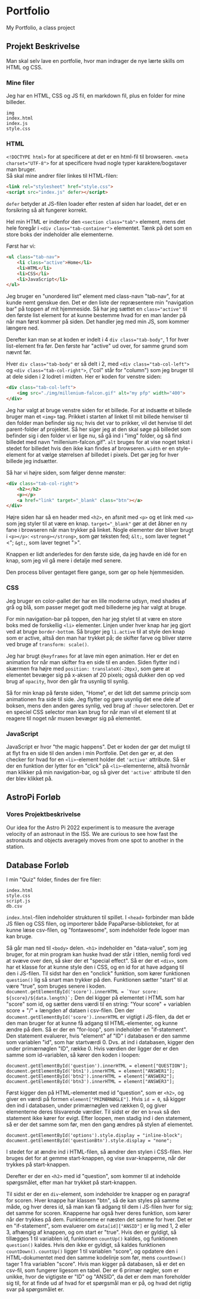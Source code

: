 # Portfolio

My Portfolio, a class project

## Projekt Beskrivelse

Man skal selv lave en portfolie, hvor man indrager de nye lærte skills om HTML
og CSS.

### Mine filer

Jeg har en HTML, CSS og JS fil, en markdown fil, plus en folder for mine billeder.

```text
img
index.html
index.js
style.css
```

### HTML

`<!DOCTYPE html>` for at specificere at det er en html-fil til browseren.
`<meta charset="UTF-8">` for at specificere hvad nogle typer karaktere/bogstaver man bruger.  
Så skal mine andrer filer linkes til HTML-filen:

```html
<link rel="stylesheet" href="style.css">
<script src="index.js" defer></script>
```

`defer` betyder at JS-filen loader efter resten af siden har loadet, det er en forsikring så alt
fungerer korrekt.  

Hel min HTML er indenfor den `<section class="tab">` element, mens det hele foregår i `<div class="tab-container">` elementet. Tænk på det som en store boks der indeholder alle elementerne.

Først har vi:

```html
<ul class="tab-nav">
    <li class="active">Home</li>
    <li>HTML</li>
    <li>CSS</li>
    <li>JavaScript</li>
</ul>
```

Jeg bruger en "unordered list" element med class-navn "tab-nav", for at kunde nemt genskue den. Det er den liste der repræsentere min "navigation bar" på toppen af mit hjemmeside. Så har jeg sættet en `class="active"`
til den første list element for at kunne bestemme hvad for en man lander på når man først kommer på siden. Det handler jeg med min JS, som kommer længere ned.

Derefter kan man se at koden er indelt i 4 `div class="tab-body"`, 1 for hver list-element fra før. Den første har "active" ud over, for samme grund som nævnt før.

Hver `div class="tab-body"` er så delt i 2, med `<div class="tab-col-left">` og `<div class="tab-col-right">`,
("col" står for "column") som jeg bruger til at dele siden i 2 lodret i midten. Her er koden for venstre siden:

```html
<div class="tab-col-left">
    <img src="./img/millenium-falcon.gif" alt="my pfp" width="400">
</div>
```

Jeg har valgt at bruge venstre siden for et billede. For at indsætte et billede bruger man et `<img>` tag.
Prikket i starten af linket til mit billede henviser til den folder man befinder sig nu; hvis det var to
prikker, vil det henvise til det parent-folder af projektet. Så her siger jeg at den skal søge på billedet som
befinder sig i den folder vi er lige nu, så gå ind i "img" folder, og så find billedet med navn
"millenium-falcon.gif". `alt` bruges for at vise noget tekst i stedet for billedet hvis den ikke kan findes af
browseren. `width` er en style-element for at vælge størrelsen af billedet i pixels. Det gør jeg for hver billede jeg indsætter.

Så har vi højre siden, som følger denne mønster:

```html
<div class="tab-col-right">
    <h2></h2>
    <p></p>
    <a href="link" target="_blank" class="btn"></a>
</div>
```

Højre siden har så en header med `<h2>`, en afsnit med `<p>` og et link med `<a>` som jeg styler til at være en
knap. `target="_blank"` gør at det åbner en ny fane i browseren når man trykker på linket.
Nogle elementer der bliver brugt i `<p></p>`:
`<strong></strong>`, som gør teksten fed;
`&lt;`, som laver tegnet "<";
`&gt;`, som laver tegnet ">".

Knappen er lidt anderledes for den første side, da jeg havde en idé for en knap, som jeg vil gå mere i detalje med senere.

Den process bliver gentaget flere gange, som gør op hele hjemmesiden.

### CSS

Jeg bruger en color-pallet der har en lille moderne udsyn, med shades af grå og blå, som passer meget godt med billederne jeg har valgt at bruge.

For min navigation-bar på toppen, den har jeg stylet til at være en store boks med de forskellig `<li>` elementer. Linjen under hver knap har jeg gjort ved at bruge `border-bottom`. Så bruger jeg `li.active` til at style den knap som er active, altså den man har trykket på; de skifter farve og bliver større ved bruge af `transform: scale()`.

Jeg har brugt `@keyframes` for at lave min egen animation. Her er det en animation for når man skifter fra en side til en anden. Siden flytter ind i skærmen fra højre med `position: translateX(-20px)`, som gøre at elementet bevæger sig på x-aksen af 20 pixels; også dukker den op ved brug af `opacity`, hvor den går fra usynlig til synlig.

Så for min knap på første siden, "Home", er det lidt det samme princip som animationen fra side til side. Jeg flytter og gøre usynlig det ene dele af boksen, mens den anden gøres synlig, ved brug af `:hover` selectoren. Det er en speciel CSS selector man kan brug for når man vil et element til at reagere til noget når musen bevæger sig på elementet.

### JavaScript

JavaScript er hvor "the magic happens". Det er koden der gør det muligt til at flyt fra en side til den anden i min Portfolie. Det den gør er, at den checker for hvad for en `<li>`-element holder det `'active'` attribute. Så er der en funktion der lytter for en "click" på `<li>`-elementerne, altså hvornår man klikker på min navigation-bar, og så giver det `'active'` attribute til den der blev klikket på.

## AstroPi Forløb

### Vores Projektbeskrivelse

Our idea for the Astro Pi 2022 experiment is to measure the average velocity of an astronaut in the ISS. We are curious to see how fast the astronauts and objects averagely moves from one spot to another in the station.

## Database Forløb

I min "Quiz" folder, findes der fire filer:

```text
index.html
style.css
script.js
db.csv
```

`index.html`-filen indeholder strukturen til spillet. I `<head>` forbinder man både JS filen og CSS filen, og importerer både PapaParse-biblioteket, for at kunne læse csv-filen, og "fontawesome", som indeholder fede logoer man kan bruge.

Så går man ned til `<body>` delen. `<h1>` indeholder en "data-value", som jeg bruger, for at min program kan huske hvad der står i titlen, nemlig fordi ved at svæve over den, så sker der et "special effect". Så er der et `<div>`, som har et klasse for at kunne style den i CSS, og en id for at have adgang til den i JS-filen. Til sidst har den en "onclick" funktion, som kører funktionen `question()` lig så snart man trykker på den. Funktionen sætter "start" til at være "true", som bruges senere i koden.
```document.getElementById('score').innerHTML = `Your score: ${score}/${data.length}`;```
Den del kigger på elementet i HTML som har "score" som id, og sætter dens værdi til en string: "Your score" + variablen score + "/" + længden af dataen i csv-filen. Den der
`document.getElementById('score').innerHTML` er vigtigt i JS-filen, da det er den man bruger for at kunne få adgang til HTML-elementer, og kunne ændre på dem.
Så er der en "for-loop", som indeholder en "if-statement". Den statement evaluerer, hvis "element" af "ID" i databasen er den samme som variablen "id", som har startværdi 0. Dvs. at ind i databasen, kigger den under primærnøglen "ID", række 0. Hvis værdien der ligger der er den samme som id-variablen, så kører den koden i loopen:

```JS
document.getElementById('question').innerHTML = element["QUESTION"];
document.getElementById('btn1').innerHTML = element["ANSWER1"];
document.getElementById('btn2').innerHTML = element["ANSWER2"];
document.getElementById('btn3').innerHTML = element["ANSWER3"];
```

Først kigger den på HTML-elementet med id "question", som er `<h2>`, og giver en værdi på formen `element["PRIMÆRNØGLE"]`. Hvis `id = 0`, så kigger den ind i databasen, under primærnøglen ved rækken 0, og giver elementerne deres tilsvarende værdier. Til sidst er der en `break` så den statement ikke kører for evigt. Efter loopen, men stadig ind i den statement, så er der det samme som før, men den gang ændres på stylen af elementet.

```JS
document.getElementById('options').style.display = "inline-block";
document.getElementById('questionBtn').style.display = "none";
```

I stedet for at ændre ind i HTML-filen, så ændrer den stylen i CSS-filen. Her bruges det for at gemme start-knappen, og vise svar-knapperne, når der trykkes på start-knappen.

Derefter er der en `<h2>` med id "question", som kommer til at indeholde spørgsmålet, efter man har trykket på start-knappen.

Til sidst er der en `div`-element, som indeholder tre knapper og en paragraf for scoren. Hver knappe har klassen "btn", så de kan styles på samme måde, og hver deres id, så man kan få adgang til dem i JS-filen hver for sig; det samme for scoren. Knapperne har også hver deres funktion, som kører når der trykkes på dem. Funktionerne er næsten det samme for hver. Det er en "if-statement", som evaluerer om `data[id]["ANSID"]` er lig med 1, 2 eller 3, afhængig af knappen, og om start er "true". Hvis den er gyldigt, så tillægges 1 til variablen id, funktionen `countUp()` kaldes, og funktionen `question()` kaldes. Hvis den ikke er gyldigt, så kaldes funktionen `countDown()`. `countUp()` ligger 1 til variablen "score", og opdatere den i HTML-dokumentet med den samme kodelinje som før, mens `countDown()` tager 1 fra variablen "score".
Hvis man kigger på databasen, så er det en csv-fil, som fungerer ligesom en tabel. Der er 6 primær nøgler, som er unikke, hvor de vigtigste er "ID" og "ANSID", da det er dem man foreholder sig til, for at finde ud af hvad for et spørgsmål man er på, og hvad det rigtig svar på spørgsmålet er.
